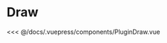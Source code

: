 # Draw

<map-container>
  <PluginDraw />
</map-container>

<<< @/docs/.vuepress/components/PluginDraw.vue
